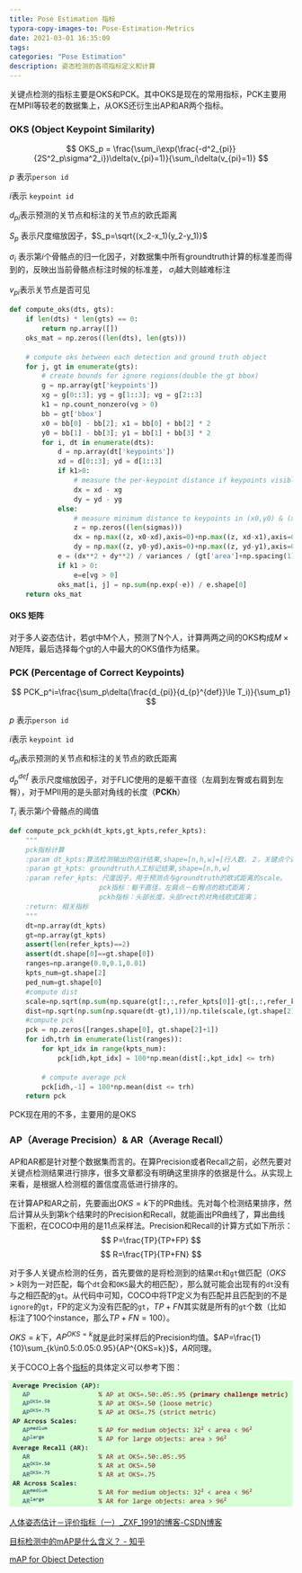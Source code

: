 ```yaml
---
title: Pose Estimation 指标
typora-copy-images-to: Pose-Estimation-Metrics
date: 2021-03-01 16:35:09
tags:
categories: "Pose Estimation"
description: 姿态检测的各项指标定义和计算
---
```

关键点检测的指标主要是OKS和PCK。其中OKS是现在的常用指标，PCK主要用在MPII等较老的数据集上，从OKS还衍生出AP和AR两个指标。

### OKS (Object Keypoint Similarity)

$$
OKS_p = \frac{\sum_i\exp(\frac{-d^2_{pi}}{2S^2_p\sigma^2_i})\delta(v_{pi}=1)}{\sum_i\delta(v_{pi}=1)}
$$

$p$ 表示`person id`

$i$表示 `keypoint id`

$d_{pi}$表示预测的关节点和标注的关节点的欧氏距离

$S_p$ 表示尺度缩放因子，$S_p=\sqrt{(x_2-x_1)(y_2-y_1)}$

$\sigma_i$ 表示第$i$个骨骼点的归一化因子，对数据集中所有groundtruth计算的标准差而得到的，反映出当前骨骼点标注时候的标准差， $\sigma_i$越大则越难标注

$v_{pi}$表示关节点是否可见

```python
def compute_oks(dts, gts):
    if len(dts) * len(gts) == 0:
        return np.array([])
    oks_mat = np.zeros((len(dts), len(gts)))

    # compute oks between each detection and ground truth object
    for j, gt in enumerate(gts):
        # create bounds for ignore regions(double the gt bbox)
        g = np.array(gt['keypoints'])
        xg = g[0::3]; yg = g[1::3]; vg = g[2::3]
        k1 = np.count_nonzero(vg > 0)
        bb = gt['bbox']
        x0 = bb[0] - bb[2]; x1 = bb[0] + bb[2] * 2
        y0 = bb[1] - bb[3]; y1 = bb[1] + bb[3] * 2
        for i, dt in enumerate(dts):
            d = np.array(dt['keypoints'])
            xd = d[0::3]; yd = d[1::3]
            if k1>0:
                # measure the per-keypoint distance if keypoints visible
                dx = xd - xg
                dy = yd - yg
            else:
                # measure minimum distance to keypoints in (x0,y0) & (x1,y1)
                z = np.zeros((len(sigmas)))
                dx = np.max((z, x0-xd),axis=0)+np.max((z, xd-x1),axis=0)
                dy = np.max((z, y0-yd),axis=0)+np.max((z, yd-y1),axis=0)
            e = (dx**2 + dy**2) / variances / (gt['area']+np.spacing(1)) / 2
            if k1 > 0:
                e=e[vg > 0]
            oks_mat[i, j] = np.sum(np.exp(-e)) / e.shape[0]
    return oks_mat
```



#### OKS 矩阵

对于多人姿态估计，若gt中M个人，预测了N个人，计算两两之间的OKS构成$M\times N$矩阵，最后选择每个gt的人中最大的OKS值作为结果。

### PCK (Percentage of Correct Keypoints)

$$
PCK_p^i=\frac{\sum_p\delta(\frac{d_{pi}}{d_{p}^{def}}\le T_i)}{\sum_p1}
$$

$p$ 表示`person id`

$i$表示 `keypoint id`

$d_{pi}$表示预测的关节点和标注的关节点的欧氏距离

$d_{p}^{def}$ 表示尺度缩放因子，对于FLIC使用的是躯干直径（左肩到左臀或右肩到左臀），对于MPII用的是头部对角线的长度（**PCKh**）

$T_i$ 表示第$i$个骨骼点的阈值

```python
def compute_pck_pckh(dt_kpts,gt_kpts,refer_kpts):
    """
    pck指标计算
    :param dt_kpts:算法检测输出的估计结果,shape=[n,h,w]=[行人数，２，关键点个数]
    :param gt_kpts: groundtruth人工标记结果,shape=[n,h,w]
    :param refer_kpts: 尺度因子，用于预测点与groundtruth的欧式距离的scale。
    　　　　　　　　　　　pck指标：躯干直径，左肩点－右臀点的欧式距离；
    　　　　　　　　　　　pckh指标：头部长度，头部rect的对角线欧式距离；
    :return: 相关指标
    """
    dt=np.array(dt_kpts)
    gt=np.array(gt_kpts)
    assert(len(refer_kpts)==2)
    assert(dt.shape[0]==gt.shape[0])
    ranges=np.arange(0.0,0.1,0.01)
    kpts_num=gt.shape[2]
    ped_num=gt.shape[0]
    #compute dist
    scale=np.sqrt(np.sum(np.square(gt[:,:,refer_kpts[0]]-gt[:,:,refer_kpts[1]]),1))
    dist=np.sqrt(np.sum(np.square(dt-gt),1))/np.tile(scale,(gt.shape[2],1)).T
    #compute pck
    pck = np.zeros([ranges.shape[0], gt.shape[2]+1])
    for idh,trh in enumerate(list(ranges)):
        for kpt_idx in range(kpts_num):
            pck[idh,kpt_idx] = 100*np.mean(dist[:,kpt_idx] <= trh)

        # compute average pck
        pck[idh,-1] = 100*np.mean(dist <= trh)
    return pck
```

PCK现在用的不多，主要用的是OKS

### AP（Average Precision）& AR（Average Recall）

AP和AR都是针对整个数据集而言的。在算Precision或者Recall之前，必然先要对关键点检测结果进行排序，很多文章都没有明确这里排序的依据是什么。从实现上来看，是根据人检测框的置信度高低进行排序的。

在计算AP和AR之前，先要画出$OKS=k$下的PR曲线。先对每个检测结果排序，然后计算从头到第k个结果时的Precision和Recall，就能画出PR曲线了，算出曲线下面积，在COCO中用的是11点采样法。Precision和Recall的计算方式如下所示：
$$
P=\frac{TP}{TP+FP}
$$
$$
R=\frac{TP}{TP+FN}
$$

对于多人关键点检测的任务，首先要做的是将检测到的结果`dt`和`gt`做匹配（$OKS \gt k$则为一对匹配，每个`dt`会和`OKS`最大的相匹配），那么就可能会出现有的`dt`没有与之相匹配的`gt`。从代码中可知，COCO中将TP定义为有匹配并且匹配到的不是`ignore`的`gt`，FP的定义为没有匹配的`gt`，$TP+FN$其实就是所有的`gt`个数（比如标注了100个instance，那么$TP+FN=100$）。

$OKS=k$下，$AP^{OKS=k}$就是此时采样后的Precision均值。$AP=\frac{1}{10}\sum_{k\in0.5:0.05:0.95}{AP^{OKS=k}}$，$AR$同理。

关于COCO上各个[指标](https://cocodataset.org/#keypoints-eval)的具体定义可以参考下图：

![](Pose-Estimation-Metrics/image-20210325204226067.png)

[人体姿态估计－评价指标（一）_ZXF_1991的博客-CSDN博客](https://blog.csdn.net/ZXF_1991/article/details/104279387)

[目标检测中的mAP是什么含义？ - 知乎](https://zhuanlan.zhihu.com/p/107989173)

[mAP for Object Detection](https://jonathan-hui.medium.com/map-mean-average-precision-for-object-detection-45c121a31173)